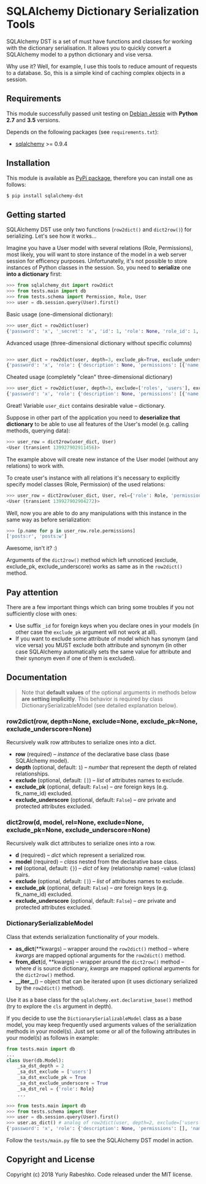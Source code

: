 # SQLAlchemy Dictionary Serialization Tools

SQLAlchemy DST is a set of must have functions and classes for working with the dictionary serialisation. It allows you to quickly convert a SQLAlchemy model to a python dictionary and vise versa. 

Why use it? Well, for example, I use this tools to reduce amount of requests to a database. So, this is a simple kind of caching complex objects in a session.

## Requirements
This module successfully passed unit testing on [Debian Jessie](https://wiki.debian.org/DebianJessie) with **Python 2.7** and **3.5** versions.

Depends on the following packages (see `requirements.txt`):
- [sqlalchemy](https://www.sqlalchemy.org/) >= 0.9.4

## Installation
This module is available as [PyPi package](https://pypi.python.org/pypi/sqlalchemy-dst), therefore you can install one as follows:

```bash
$ pip install sqlalchemy-dst
```

## Getting started

SQLAlchemy DST use only two functions (`row2dict()` and `dict2row()`) for serializing. Let's see how it works...

Imagine you have a User model with several relations (Role, Permissions), most likely, you will want to store instance of the model in a web server session for efficency purposes. Unfortunatelly, it's not possible to store instances of Python classes in the session. So, you need to **serialize** one **into a dictionary** first:
```python
>>> from sqlalchemy_dst import row2dict
>>> from tests.main import db
>>> from tests.schema import Permission, Role, User
>>> user = db.session.query(User).first()
```
Basic usage (one-dimensional dictionary):
```python
>>> user_dict = row2dict(user)
{'password': 'x', '_secret': 'x', 'id': 1, 'role': None, 'role_id': 1, 'username': 'yarbshk'}
```
Advanced usage (three-dimensional dictionary without specific columns)
```python

>>> user_dict = row2dict(user, depth=3, exclude_pk=True, exclude_underscore=True)
{'password': 'x', 'role': {'description': None, 'permissions': [{'name': 'posts:r', 'roles': [], 'id': 1}, {'name': 'posts:w', 'roles': [], 'id': 2}], 'users': [{'password': 'x', 'role': None, 'username': 'yarbshk', 'id': 1}], 'name': 'Moderator', 'id': 1}, 'username': 'yarbshk', 'id': 1}
```
Cheated usage (completely "clean" three-dimensional dictionary)
```python
>>> user_dict = row2dict(user, depth=3, exclude=['roles', 'users'], exclude_pk=True, exclude_underscore=True)
{'password': 'x', 'role': {'description': None, 'permissions': [{'name': 'posts:r', 'id': 1}, {'name': 'posts:w', 'id': 2}], 'name': 'Moderator', 'id': 1}, 'username': 'yarbshk', 'id': 1}
```
Great! Variable `user_dict` contains desirable value – dictionary.

Suppose in other part of the application you need to **deserialize that dictionary** to be able to use all features of the User's model (e.g. calling methods, querying data):
```python
>>> user_row = dict2row(user_dict, User)
<User (transient 139927902911456)>
```
The example above will create new instance of the User model (without any relations) to work with.

To create user's instance with all relations it's necessary to explicitly specify model classes (Role, Permission) of the used relations:
```python
>>> user_row = dict2row(user_dict, User, rel={'role': Role, 'permissions': Permission})
<User (transient 139927902904272)>
```
Well, now you are able to do any manipulations with this instance in the same way as before serialization:
```python
>>> [p.name for p in user_row.role.permissions]
['posts:r', 'posts:w']
```

Awesome, isn't it? :)

Arguments of the `dict2row()` method which left unnoticed (exclude, exclude_pk, exclude_underscore) works as same as in the `row2dict()` method.

## Pay attention

There are a few important things which can bring some troubles if you not sufficiently close with ones:

- Use suffix `_id` for foreign keys when you declare ones in your models (in other case the `exclude_pk` argument will not work at all).
- If you want to exclude some attribute of model which has synonym (and vice versa) you MUST exclude both attribute and synonym (in other case SQLAlchemy automatically sets the same value for attribute and their synonym even if one of them is excluded).

## Documentation

> Note that **default values** of the optional arguments in methods below **are setting implicitly**. This behavior is required by class DictionarySerializableModel (see detailed explanation below).

### row2dict(row, depth=None, exclude=None, exclude_pk=None, exclude_underscore=None)

Recursively walk row attributes to serialize ones into a dict.

- **row** (required) – _instance_ of the declarative base class (base SQLAlchemy model).
- **depth** (optional, default: `1`) – _number_ that represent the depth of related relationships.
- **exclude** (optional, default: `[]`) – _list_ of attributes names to exclude.
- **exclude_pk** (optional, default: `False`) – _are_ foreign keys (e.g. fk_name_id) excluded.
- **exclude_underscore** (optional, default: `False`) – _are_ private and protected attributes excluded.

### dict2row(d, model, rel=None, exclude=None, exclude_pk=None, exclude_underscore=None)

Recursively walk dict attributes to serialize ones into a row.

- **d** (required) – _dict_ which represent a serialized row.
- **model** (required) – _class_ nested from the declarative base class.
- **rel** (optional, default: `{}`) – _dict_ of key (relationship name) -value (class) pairs.
- **exclude** (optional, default: `[]`) – _list_ of attributes names to exclude.
- **exclude_pk** (optional, default: `False`) – _are_ foreign keys (e.g. fk_name_id) excluded.
- **exclude_underscore** (optional, default: `False`) – _are_ private and protected attributes excluded.

### DictionarySerializableModel

Class that extends serialization functionality of your models.

- **as_dict**(**kwargs) – wrapper around the `row2dict()` method – where _kwargs_ are mapped optional arguments for the `row2dict()` method. 
- **from_dict**(d, **kwargs) – wrapper around the `dict2row()` method – where _d_ is source dictionary, _kwargs_ are mapped optional arguments for the `dict2row()` method.
- **\_\_iter\_\_**() – object that can be iterated upon (it uses dictionary serialized by the `row2dict()` method).

Use it as a base class for the `sqlalchemy.ext.declarative_base()` method (try to explore the `cls` argument in depth).

If you decide to use the `DictionarySerializableModel` class as a base model, you may keep frequently used arguments values of the serialization methods in your model(s). Just set some or all of the following attributes in your model(s) as follows in example:

```python
from tests.main import db
...
class User(db.Model):
    _sa_dst_depth = 2
    _sa_dst_exclude = ['users']
    _sa_dst_exclude_pk = True
    _sa_dst_exclude_underscore = True
    _sa_dst_rel = {'role': Role}
    ...
```
```python
>>> from tests.main import db
>>> from tests.schema import User
>>> user = db.session.query(User).first()
>>> user.as_dict() # analog of row2dict(user, depth=2, exclude=['users'], exclude_pk=True, exclude_underscore=True)
{'password': 'x', 'role': {'description': None, 'permissions': [], 'name': 'Moderator', 'id': 1}, 'username': 'yarbshk', 'id': 1}
```

Follow the `tests/main.py` file to see the SQLAlchemy DST model in action.

## Copyright and License
Copyright (c) 2018 Yuriy Rabeshko. Code released under the MIT license.
